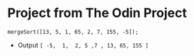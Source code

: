 # Project from The Odin Project

```mergeSort([13, 5, 1, 65, 2, 7, 155, -5]);```
- Output ```[ -5,  1,  2, 5 ,7 , 13, 65, 155 ]```